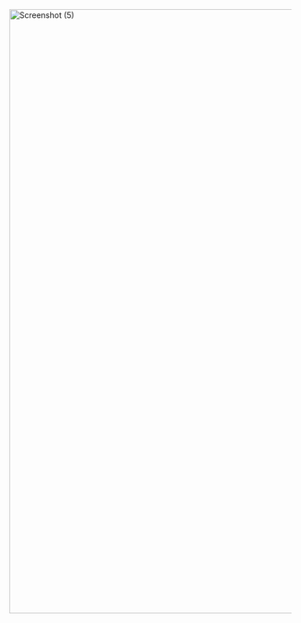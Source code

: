 <img width="1920" height="1080" alt="Screenshot (5)" src="https://github.com/user-attachments/assets/c3922036-f2ce-426e-a528-63cd7053605a" />
